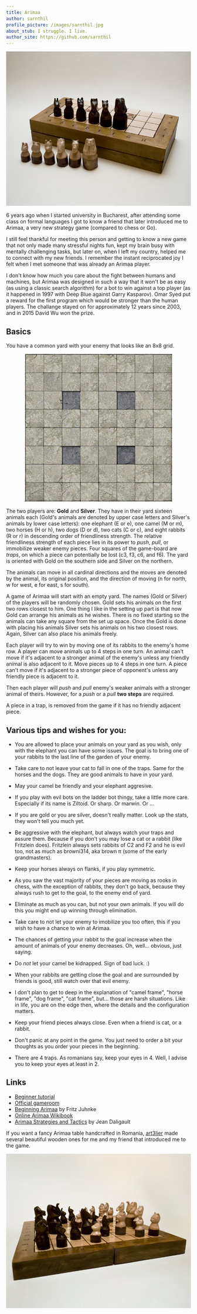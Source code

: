 ```yaml
---
title: Arimaa
author: sarnthil
profile_picture: /images/sarnthil.jpg
about_stub: I struggle. I live.
author_site: https://github.com/sarnthil
---
```

![Arimaa table](/images/IMG_8933.jpg)

6 years ago when I started university in Bucharest, after attending some class
on formal languages I got to know a friend that later introduced me to Arimaa,
a very new strategy game (compared to chess or Go).

I still feel thankful for meeting this person and getting to know a new game
that not only made many stressful nights fun, kept my brain busy with mentally
challenging tasks, but later on, when I left my country, helped me to connect
with my new friends. I remember the instant reciprocated joy I felt when I met
someone that was already an Arimaa player.

I don't know how much you care about the fight between humans and machines, but
Arimaa was designed in such a way that it won't be as easy (as using a classic
search algorithm) for a bot to win against a top player (as it happened in 1997
with Deep Blue against Garry Kasparov). Omar Syed put a reward for
the first program which would be stronger than the human players. The challange
stayed on for approximately 12 years since 2003, and in 2015 David Wu won the
prize.

## Basics

You have a common yard with your enemy that looks like an 8x8 grid.

<div style="text-align: center;">
    <img src="/images/BoardStoneSmall.jpg">
</div>


The two players are: **Gold** and **Silver**. They have in their yard sixteen
animals each (Gold's animals are denoted by upper case letters and Silver's
animals by lower case letters): one elephant (E or e), one camel (M or m), two
horses (H or h), two dogs (D or d), two cats (C or c), and eight rabbits (R or
r)  in descending order of friendliness strength. The relative friendliness
strength of each piece lies in its power to *push*, *pull*, or immobilize
weaker enemy pieces. Four squares of the game-board are *traps*, on which a
piece can potentially be lost (c3, f3, c6, and f6). The yard is oriented with
Gold on the southern side and Silver on the northern.

The animals can move in all cardinal directions and the moves are denoted by
the animal, its original position, and the direction of moving (n for north, w
for west, e for east, s for south).

A game of Arimaa will start with an empty yard. The names (Gold or Silver) of
the players will be randomly chosen. Gold sets his animals on the first two
rows closest to him. One thing I like in the setting up part is that now Gold
can arrange his animals as he wishes. There is no fixed starting so the animals
can take any square from the set up space. Once the Gold is done with placing
his animals Silver sets his animals on his two closest rows. Again, Silver can
also place his animals freely.

Each player will try to win by  moving one of its rabbits to the enemy's home
row. A player can move animals up to 4 steps in one turn. An animal can't move
if it's adjacent to a stronger animal of the enemy's unless any friendly animal
is also adjacent to it. Move pieces up to 4 steps in one turn. A piece can't
move if it's adjacent to a stronger piece of opponent's unless any friendly
piece is adjacent to it.

Then each player will *push* and *pull* enemy's weaker animals with a stronger
animal of theirs. However, for a *push* or a *pull* **two steps** are required.


A piece in a trap, is removed from the game if it has no friendly adjacent
piece.

## Various tips and wishes for you:

- You are allowed to place your animals on your yard as you wish, only with the
elephant you can have some issues. The goal is to bring one of your rabbits to
the last line of the garden of your enemy.

- Take care to not leave your cat to fall in one of the traps. Same for the
horses and the dogs. They are good animals to have in your yard.

- May your camel be friendly and your elephant aggresive.

- If you play with evil bots on the ladder bot thingy, take a little more care.
Especially if its name is Ziltoid. Or sharp. Or marwin. Or ...

- If you are gold or you are silver, doesn't really matter. Look up the stats,
they won't tell you much yet.

- Be aggressive with the elephant, but always watch your traps and assure them.
Because if you don't you may lose a cat or a rabbit (like Fritzlein does).
Fritzlein always sets rabbits of C2 and F2 and he is evil too, not as much as
browni314, aka brown π (some of the early grandmasters).

- Keep your horses always on flanks, if you play symmetric.

- As you saw the vast majority of your pieces are moving as rooks in chess, with
the exception of rabbits, they don't go back, because they always rush to get
to the goal, to the enemy end of yard.

- Eliminate as much as you can, but not your own animals. If you will do this you
might end up winning through elimination.

- Take care to not let your enemy to imobilize you too often, this if you wish to
have a chance to win at Arimaa.

- The chances of getting your rabbit to the goal increase when the amount of
animals of your enemy decreases. Oh, well... obvious, just saying.

- Do *not* let your camel be kidnapped. Sign of bad luck. :)

- When your rabbits are getting close the goal and are surrounded by friends is
good, still watch over that evil enemy.

- I don't plan to get to deep in the explanation of  "camel frame", "horse
frame", "dog frame", "cat frame", but... those are harsh situations. Like in
life, you are on the edge then, where the details and the configuration
matters.

- Keep your friend pieces always close. Even when a friend is cat, or a rabbit.

- Don't panic at any point in the game. You just need to order a bit your
thoughts as you order your pieces in the beginning.

- There are 4 traps. As romanians say, keep your eyes in 4. Well, I advise you to
keep your eyes at least in 2.

## Links

- [Beginner tutorial](http://personal.inet.fi/koti/egaga/arimaa-begin/tutorial.html)
- [Official gameroom](http://arimaa.com/arimaa/)
- [Beginning Arimaa](https://www.amazon.com/Beginning-Arimaa-Reborn-Computer-Comprehension/dp/0982427409) by Fritz Juhnke
- [Online Arimaa Wikibook](http://en.wikibooks.org/wiki/Arimaa)
- [Arimaa Strategies and Tactics](https://www.amazon.com/Arimaa-Strategies-Tactics-Jean-Daligault/dp/145288417X) by Jean Daligault

If you want a fancy Arimaa table handcrafted in Romania,
[art3lier](https://www.facebook.com/lemnivor/) made several beautiful wooden
ones for me and my friend that introduced me to the game.

![Wooden Arimaa table by art3lier](/images/IMG_8915.jpg)
